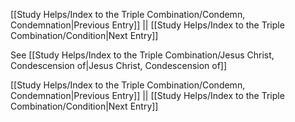 [[Study Helps/Index to the Triple Combination/Condemn, Condemnation|Previous Entry]]  ||  [[Study Helps/Index to the Triple Combination/Condition|Next Entry]]

 See [[Study Helps/Index to the Triple Combination/Jesus Christ, Condescension of|Jesus Christ, Condescension of]]

[[Study Helps/Index to the Triple Combination/Condemn, Condemnation|Previous Entry]]  ||  [[Study Helps/Index to the Triple Combination/Condition|Next Entry]]